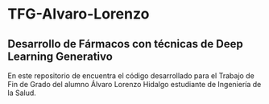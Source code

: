 # TFG-Alvaro-Lorenzo
## Desarrollo de Fármacos con técnicas de Deep Learning Generativo
En este repositorio de encuentra el código desarrollado para el Trabajo de Fin de Grado del alumno Álvaro Lorenzo Hidalgo estudiante de Ingeniería de la Salud.
